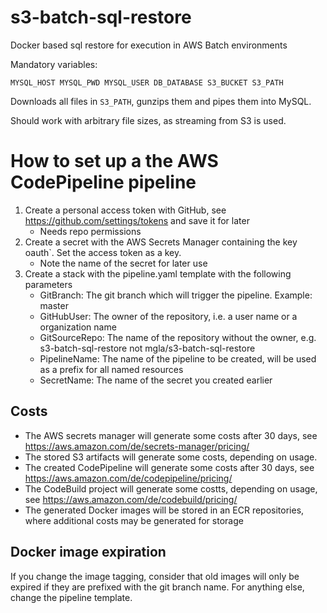 # s3-batch-sql-restore
Docker based sql restore for execution in AWS Batch environments

Mandatory variables:

    MYSQL_HOST MYSQL_PWD MYSQL_USER DB_DATABASE S3_BUCKET S3_PATH

Downloads all files in `S3_PATH`, gunzips them and pipes them into MySQL.

Should work with arbitrary file sizes, as streaming from S3 is used.

# How to set up a the AWS CodePipeline pipeline

1. Create a personal access token with GitHub, see https://github.com/settings/tokens and save it for later
   * Needs repo permissions
1. Create a secret with the AWS Secrets Manager containing the key oauth`. Set the access token as a key.
   * Note the name of the secret for later use
1. Create a stack with the pipeline.yaml template with the following parameters
   * GitBranch: The git branch which will trigger the pipeline. Example: master
   * GitHubUser: The owner of the repository, i.e. a user name or a organization name
   * GitSourceRepo: The name of the repository without the owner, e.g. s3-batch-sql-restore not mgla/s3-batch-sql-restore
   * PipelineName: The name of the pipeline to be created, will be used as a prefix for all named resources
   * SecretName: The name of the secret you created earlier

## Costs
* The AWS secrets manager will generate some costs after 30 days, see https://aws.amazon.com/de/secrets-manager/pricing/
* The stored S3 artifacts will generate some costs, depending on usage.
* The created CodePipeline will generate some costs after 30 days, see https://aws.amazon.com/de/codepipeline/pricing/
* The CodeBuild project will generate some costts, depending on usage, see https://aws.amazon.com/de/codebuild/pricing/
* The generated Docker images will be stored in an ECR repositories, where additional costs may be generated for storage

## Docker image expiration

If you change the image tagging, consider that old images will only be expired if they are prefixed with the git branch name.
For anything else, change the pipeline template.
